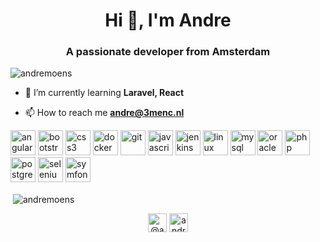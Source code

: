 <h1 align="center">Hi 👋, I'm Andre</h1>
<h3 align="center">A passionate developer from Amsterdam</h3>

<p align="left"> <img src="https://komarev.com/ghpvc/?username=andremoens" alt="andremoens" /> </p>

- 🌱 I’m currently learning **Laravel, React**

- 📫 How to reach me **andre@3menc.nl**

<p align="left"><img src="https://devicons.github.io/devicon/devicon.git/icons/angularjs/angularjs-original.svg" alt="angularjs" width="40" height="40"/> <img src="https://devicons.github.io/devicon/devicon.git/icons/bootstrap/bootstrap-plain.svg" alt="bootstrap" width="40" height="40"/> <img src="https://devicons.github.io/devicon/devicon.git/icons/css3/css3-original-wordmark.svg" alt="css3" width="40" height="40"/> <img src="https://devicons.github.io/devicon/devicon.git/icons/docker/docker-original-wordmark.svg" alt="docker" width="40" height="40"/> <img src="https://www.vectorlogo.zone/logos/git-scm/git-scm-icon.svg" alt="git" width="40" height="40"/> <img src="https://devicons.github.io/devicon/devicon.git/icons/javascript/javascript-original.svg" alt="javascript" width="40" height="40"/> <img src="https://www.vectorlogo.zone/logos/jenkins/jenkins-icon.svg" alt="jenkins" width="40" height="40"/> <img src="https://devicons.github.io/devicon/devicon.git/icons/linux/linux-original.svg" alt="linux" width="40" height="40"/> <img src="https://devicons.github.io/devicon/devicon.git/icons/mysql/mysql-original-wordmark.svg" alt="mysql" width="40" height="40"/> <img src="https://devicons.github.io/devicon/devicon.git/icons/oracle/oracle-original.svg" alt="oracle" width="40" height="40"/> <img src="https://devicons.github.io/devicon/devicon.git/icons/php/php-original.svg" alt="php" width="40" height="40"/> <img src="https://devicons.github.io/devicon/devicon.git/icons/postgresql/postgresql-original-wordmark.svg" alt="postgresql" width="40" height="40"/> <img src="https://i.ibb.co/9T29DD0/selenium.png" alt="selenium" width="40" height="40"/> <img src="https://symfony.com/logos/symfony_black_03.svg" alt="symfony" width="40" height="40"/></p>

<p>&nbsp;<img align="center" src="https://github-readme-stats.vercel.app/api?username=andremoens&show_icons=true" alt="andremoens" /></p>

<p align="center">
<a href="https://twitter.com/@andre_moens" target="blank"><img align="center" src="https://cdn.jsdelivr.net/npm/simple-icons@3.0.1/icons/twitter.svg" alt="@andre_moens" height="30" width="30" /></a>
<a href="https://linkedin.com/in/andremoens" target="blank"><img align="center" src="https://cdn.jsdelivr.net/npm/simple-icons@3.0.1/icons/linkedin.svg" alt="andremoens" height="30" width="30" /></a>
</p>
